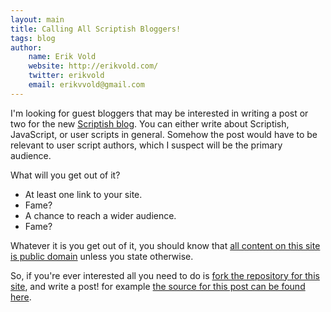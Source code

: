 ```yaml
---
layout: main
title: Calling All Scriptish Bloggers!
tags: blog
author:
    name: Erik Vold
    website: http://erikvold.com/
    twitter: erikvold
    email: erikvvold@gmail.com
---
```


I'm looking for guest bloggers that may be interested in writing a post or two
for the new [Scriptish blog](http://scriptish.org/blog.html).
You can either write about Scriptish, JavaScript, 
or user scripts in general.  Somehow the post would have to be relevant to user
script authors, which I suspect will be the primary audience.

What will you get out of it?

* At least one link to your site.
* Fame?
* A chance to reach a wider audience.
* Fame?

Whatever it is you get out of it, you should know that [all content on this site
is public domain](http://scriptish.org/license.html) unless you state otherwise.

So, if you're ever interested all you need to do is [fork the repository for
this site](https://github.com/scriptish/scriptish.github.com/), and write a
post! for example [the source for this post can be found
here](https://github.com/scriptish/scriptish.github.com/tree/master/blog/_posts/2011-07-23-calling-all-scriptish-bloggers.md).
